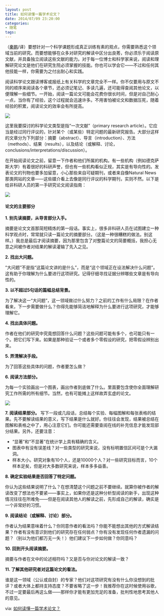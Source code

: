 ```yaml
---
layout: post
title: 如何读懂一篇学术论文？
date: 2014/07/09 23:20:00
categories: 
- 随笔
tags: 
---
```


（[秦鹏][1]/译）要想针对一个科学课题形成真正训练有素的观点，你需要熟悉这个领域当前的研究。而要想能够在众多对研究的解读中区分出良莠，你必须乐于阅读原文献，并具备独立阅读这些文献的能力。对于每一位博士和科学家来说，阅读和理解研究论文是他们在研究生院必须掌握的技能。你也可以学会它——不过和任何其他技能一样，你需要为之付出耐心和实践。

阅读科学论文跟读博客或报纸上有关科学的文章完全不一样。你不仅要用与原文不同的顺序来阅读各个章节，还必须记笔记、多读几遍，还可能得查阅其他论文，以便理解一些细节。一开始，阅读一篇论文可能会花费你很长时间，但是对自己耐心一点，当你有了经验，这个过程就会迅速许多。不用害怕被论文和数据压死，随着经验的积累，阅读论文的效率会有所提高。 

![][2]

这里我要探讨的科学论文类型是指“一次文献”（primary research article）。它应当是经过同行评议的，针对某个（或某些）特定问题的最新研究报告。大部分这样的文章分为下列部分：摘要（abstract）、导言（introduction）、方法（methods）、结果（results），以及结论（或解释、讨论，conclusions/interpretations/discussion）。

在开始阅读论文之前，留意一下作者和他们所属的机构。有一些机构（例如德克萨斯大学）有着很好的科研声誉，但也有一些机构看似正规，其实是有导向性的。发表论文的刊物也要多加留意，小心那些来自可疑期刊，或者来自像Natural News那类网站的文章——这些媒介看上去像是同行评议的科学期刊，实则不然。以下是给非科研人员的第一手研究论文阅读指南： 

![][3]

#### 论文的主要部分

**1. 别先读摘要，从导言部分入手。** 

摘要是论文文首那简短精炼的第一段话。事实上，很多非科研人员在试图建立一种科学观点时，常常就只读一篇论文的摘要部分。（这是一种很糟糕的做法。别这样。）我总是最后才阅读摘要，因为那里包含了对整篇论文的简要概括，我担心无意之间被作者对结果的解读灌输了先入之见。

**2. 找出大问题。** 

“大问题”不是指“这篇论文讲的是什么”，而是“这个领域正在设法解决什么问题”。这有助于你理解为什么要进行这项研究。记得仔细寻找证据分辨哪些文章是有导向性的。

**3. 以不超过5句话的篇幅总结背景。** 

为了解决这一“大问题”，这一领域做过什么努力？之前的工作有什么局限？在作者看来，下一步需要做什么？你得先能够简洁地解释为什么要进行这项研究，才能够理解它。

**4. 找出具体问题。** 

作者在他们的研究中究竟想回答什么问题？这些问题可能有多个，也可能只有一个。把它们写下来。如果是那种验证一个或者多个零假设的研究，把零假设辨别出来。

**5. 弄清解决手段。** 

为了回答这些具体的问题，作者要怎么做？

**6. 阅读方法部分。** 

为每一个实验画出一个图表，画出作者到底做了什么。里面要包含使你全面理解研究工作所需的所有细节。当然，也有可能摊上这样故弄玄虚的论文。 

![][4]

**7. 阅读结果部分。** 写下一段或几段话，总结每个实验、每幅图解和每张表格的结果。先不要解读结果的意义，写下结果是什么就好。你往往会发现，结果被总结在图解和表格之中了，用心注意它们。你可能还需要查阅在线的补充信息才能发现部分结果。另外，还要注意：

* “显著”和“不显著”在统计学上具有精确的含义。
* 图表中有没有误差线？对一些类型的研究来说，没有标明置信区间可是个大漏洞。
* 样本大小。研究对象有10个人，还是10000个人？对一些研究目标而言，10个样本足矣，但是对大多数研究来说，样本多多益善。

**8. 确定实验结果是否回答了特定问题。** 

你认为这些结果说明了什么？在想清楚这个问题之前不要继续。就算你被作者的解读改变了想法也不要紧——事实上，如果你还是这种分析型阅读的新手，出现这种情况往往在所难免——但是在阅读其他人的解读之前，先形成自己的解读，确实是一个非常好的习惯。

**9. 阅读结论（或解释、讨论）部分。** 

作者认为结果意味着什么？你同意作者的看法吗？你能不能想出其他的方式解读结果？作者有没有意识到他们的研究存在任何弱点？你有没有发现任何作者遗漏的问题？（别以为他们都万无一失！）他们建议下一步如何做？你同意吗？

**10. 回到开头阅读摘要。** 

摘要与作者在文中的论述相符吗？又是否与你对论文的解读一致？

**11. 了解其他研究者对这篇论文的看法。** 

谁是这一领域（公认或自封）的专家？他们对这项研究有没有什么你没想到的批评？或者大体上都持支持态度？不要省略了这一步！我推荐你在这时候使用谷歌，不过一定要最后再这么做——那样你才能有更加充足的准备，批判性地思考其他人的意见。

via: [如何读懂一篇学术论文？][5]

[1]: http://www.guokr.com/i/0477320017/

[2]: http://ww4.sinaimg.cn/large/006tNc79gw1f510qfcnfzj308506xaak

[3]: http://ww4.sinaimg.cn/large/006tNc79gw1f510qu7z7fj30hs07xabz

[4]: http://ww3.sinaimg.cn/large/006tNc79gw1f510r40exfj30b409fwfj

[5]: http://www.guokr.com/article/438755/
